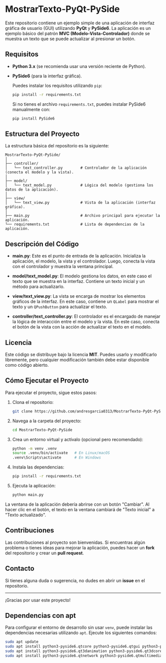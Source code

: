 # MostrarTexto-PyQt-PySide

Este repositorio contiene un ejemplo simple de una aplicación de interfaz gráfica de usuario (GUI) utilizando **PyQt** y **PySide6**. La aplicación es un ejemplo básico del patrón **MVC (Modelo-Vista-Controlador)** donde se muestra un texto que se puede actualizar al presionar un botón.

## Requisitos

- **Python 3.x** (se recomienda usar una versión reciente de Python).
- **PySide6** (para la interfaz gráfica).
  
  Puedes instalar los requisitos utilizando `pip`:

  ```bash
  pip install -r requirements.txt
  ```

  Si no tienes el archivo `requirements.txt`, puedes instalar PySide6 manualmente con:

  ```bash
  pip install PySide6
  ```

## Estructura del Proyecto

La estructura básica del repositorio es la siguiente:

```
MostrarTexto-PyQt-PySide/
│
├── controller/
│   └── text_controller.py        # Controlador de la aplicación (conecta el modelo y la vista).
│
├── model/
│   └── text_model.py             # Lógica del modelo (gestiona los datos de la aplicación).
│
├── view/
│   └── text_view.py              # Vista de la aplicación (interfaz gráfica).
│
├── main.py                       # Archivo principal para ejecutar la aplicación.
└── requirements.txt              # Lista de dependencias de la aplicación.
```

## Descripción del Código

- **main.py**: Este es el punto de entrada de la aplicación. Inicializa la aplicación, el modelo, la vista y el controlador. Luego, conecta la vista con el controlador y muestra la ventana principal.
  
- **model/text_model.py**: El modelo gestiona los datos, en este caso el texto que se muestra en la interfaz. Contiene un texto inicial y un método para actualizarlo.

- **view/text_view.py**: La vista se encarga de mostrar los elementos gráficos de la interfaz. En este caso, contiene un `QLabel` para mostrar el texto y un `QPushButton` para actualizar el texto.

- **controller/text_controller.py**: El controlador es el encargado de manejar la lógica de interacción entre el modelo y la vista. En este caso, conecta el botón de la vista con la acción de actualizar el texto en el modelo.

## Licencia

Este código se distribuye bajo la licencia **MIT**. Puedes usarlo y modificarlo libremente, pero cualquier modificación también debe estar disponible como código abierto.

## Cómo Ejecutar el Proyecto

Para ejecutar el proyecto, sigue estos pasos:

1. Clona el repositorio:

   ```bash
   git clone https://github.com/andresgarcia0313/MostrarTexto-PyQt-PySide.git
   ```

2. Navega a la carpeta del proyecto:

   ```bash
   cd MostrarTexto-PyQt-PySide
   ```

3. Crea un entorno virtual y actívalo (opcional pero recomendado):

   ```bash
   python -m venv .venv
   source .venv/bin/activate   # En Linux/macOS
   .venv\Scripts\activate      # En Windows
   ```

4. Instala las dependencias:

   ```bash
   pip install -r requirements.txt
   ```

5. Ejecuta la aplicación:

   ```bash
   python main.py
   ```

La ventana de la aplicación debería abrirse con un botón "Cambiar". Al hacer clic en el botón, el texto en la ventana cambiará de "Texto inicial" a "Texto actualizado".

## Contribuciones

Las contribuciones al proyecto son bienvenidas. Si encuentras algún problema o tienes ideas para mejorar la aplicación, puedes hacer un **fork** del repositorio y crear un **pull request**.

## Contacto

Si tienes alguna duda o sugerencia, no dudes en abrir un **issue** en el repositorio.

---

¡Gracias por usar este proyecto!

## Dependencias con apt

Para configurar el entorno de desarrollo sin usar `venv`, puede instalar las dependencias necesarias utilizando `apt`. Ejecute los siguientes comandos:

```sh
sudo apt update
sudo apt install python3-pyside6.qtcore python3-pyside6.qtgui python3-pyside6.qtwidgets python3-pyside6.qtqml python3-pyside6.qtquick -y
sudo apt install python3-pyside6.qt3danimation python3-pyside6.qt3dcore python3-pyside6.qt3drender -y
sudo apt install python3-pyside6.qtnetwork python3-pyside6.qtmultimedia -y

```
